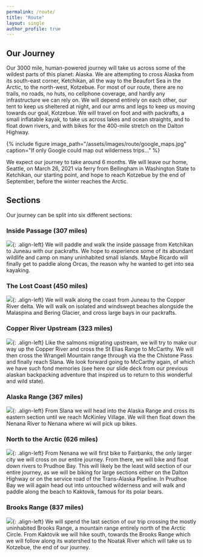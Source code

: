 ```yaml
---
permalink: /route/
title: "Route"
layout: single
author_profile: true
---
```


## Our Journey
Our 3000 mile, human-powered journey will take us across some of the wildest parts of this planet: Alaska. We are attempting to cross Alaska from its south-east corner, Ketchikan, all the way to the Beaufort Sea in the Arctic, to the north-west, Kotzebue. For most of our route, there are no trails, no roads, no huts, no cellphone coverage, and hardly any infrastructure we can rely on. We will depend entirely on each other, our tent to keep us sheltered at night, and our arms and legs to keep us moving towards our goal, Kotzebue. We will travel on foot and with packrafts, a small inflatable kayak, to take us across lakes and ocean straights, and to float down rivers, and with bikes for the 400-mile stretch on the Dalton Highway. 
 
{% include figure image_path="/assets/images/route/google_maps.jpg" caption="If only Google could map out wilderness trips..." %}
 
We expect our journey to take around 6 months. We will leave our home, Seattle, on March 26, 2021 via ferry from Bellingham in Washington State to Ketchikan, our starting point, and hope to reach Kotzebue by the end of September, before the winter reaches the Arctic.
 
## Sections
Our journey can be split into six different sections:

### Inside Passage (307 miles)
![](/assets/images/route/00_section.jpg){: .align-left}
We will paddle and walk the inside passage from Ketchikan to Juneau with our packrafts. We hope to experience some of its abundant wildlife and camp on many uninhabited small islands. Maybe Ricardo will finally get to paddle along Orcas, the reason why he wanted to get into sea kayaking.
<br clear="left">

### The Lost Coast (450 miles) 
![](/assets/images/route/01_section.jpg){: .align-left}
We will walk along the coast from Juneau to the Copper River delta. We will walk on isolated and windswept beaches alongside the Malaspina and Bering Glacier, and cross large bays in our packrafts.
<br clear="left">

### Copper River Upstream (323 miles)
![](/assets/images/route/02_section.jpg){: .align-left}
Like the salmons migrating upstream, we will try to make our way up the Copper River and cross the St Elias Range to McCarthy. We will then cross the Wrangell Mountain range through via the  the Chistone Pass and finally reach Slana. We look forward going to McCarthy again, of which we have such fond memories (see here our slide deck from our previous alaskan backpacking adventure that inspired us to return to this wonderful and wild state).
<br clear="left">

### Alaska Range (367 miles)
![](/assets/images/route/03_section.jpg){: .align-left}
From Slana we will head into the Alaska Range and cross its eastern section until we reach McKinley Village. We will then float down the Nenana River to Nenana where wi will pick up bikes.
<br clear="left">

### North to the Arctic (626 miles)
![](/assets/images/route/04_section.jpg){: .align-left}
From Nenana we will first bike to Fairbanks, the only larger city we will cross on our entire journey. From there, we will bike and float down rivers to Prudhoe Bay. This will likely be the least wild section of our entire journey, as we will be biking for large sections either on the Dalton Highway or on the service road of the Trans-Alaska Pipeline. In Prudhoe Bay we will again head out into untouched wilderness and will walk and paddle along the beach to Kaktovik, famous for its polar bears.
<br clear="left">

### Brooks Range (837 miles)
![](/assets/images/route/05_section.jpg){: .align-left}
We will spend the last section of our trip crossing the mostly uninhabited Brooks Range, a mountain range entirely north of the Arctic Circle. From Kaktovik we will hike south, towards the Brooks Range which we will follow along its watershed to the Noatak River which will take us to Kotzebue, the end of our journey.
<br clear="left">

